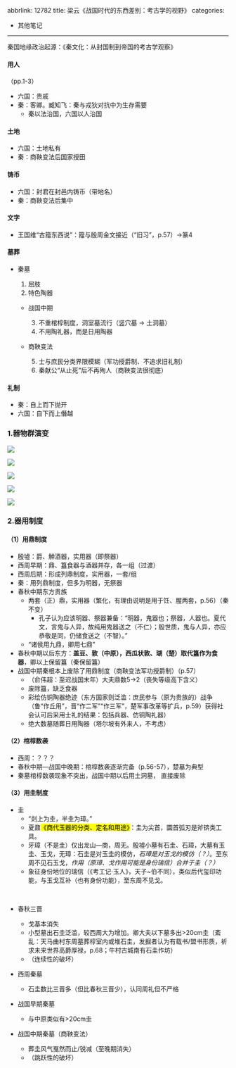 abbrlink: 12782
title: 梁云《战国时代的东西差别：考古学的视野》
categories:
  - 其他笔记
---
秦国地缘政治起源：《秦文化：从封国制到帝国的考古学观察》

#### 用人

（pp.1-3）

- 六国：贵戚
- 秦：客卿。臧知飞：秦与戎狄对抗中为生存需要
  - 秦以法治国，六国以人治国

#### 土地

- 六国：土地私有
- 秦：商鞅变法后国家授田

#### 铸币

- 六国：封君在封邑内铸币（带地名）
- 秦：商鞅变法后集中

#### 文字

- 王国维“古籀东西说”：籀与殷周金文接近（“旧习”，p.57）→篆4

#### 墓葬

- 秦墓

  1. 屈肢
  2. 特色陶器

  - 战国中期

    3. 不重棺椁制度，洞室墓流行（竖穴墓 → 土洞墓）
    4. 不用陶礼器，而是日用陶器

  - 商鞅变法

    5. 士与庶民分类界限模糊（军功授爵制、不追求旧礼制）
    6. 秦献公“从止死”后不再殉人（商鞅变法很彻底）

#### 礼制

- 秦：自上而下抛开
- 六国：自下而上僭越

### 1.器物群演变

![](001.jpg)

![](002.jpg)

![](003.jpg)

![](004.jpg)

![](005.jpg)

### 2.器用制度

#### （1）用鼎制度

- 殷墟：爵、觯酒器，实用器（即祭器）
- 西周早期：鼎、簋食器与酒器并存，各一组（过渡）
- 西周后期：形成列鼎制度，实用器，一套/组
- 秦：用列鼎制度，但多为明器，无祭器
- 春秋中期东方贵族
  - 两套（正）鼎，实用器（繁化，有理由说明是用于饪、腥两套，p.56）（秦不变）
    - 孔子认为应该明器、祭器兼备：“明器，鬼器也；祭器，人器也。夏代文，言鬼与人异，故纯用鬼器送之（不仁）；殷世质，鬼与人异，亦应恭敬是同，仍储食送之（不智）。”
  - “诸侯用九鼎，卿用七鼎”
- 春秋中期以后东方：**盖豆、敦（中原），西瓜状敦、瑚（楚）取代簋作为食器**，卿以上保留簋（秦保留簋）
- 战国中期秦根本上废除了用鼎制度（商鞅变法军功授爵制）（p.57）
  - （俞伟超：至迟战国末年）大夫鼎数5→2（丧失等级高下含义）
  - 废除簋，缺乏食器
  - 彩绘仿铜陶器绝迹（东方国家则泛滥：庶民参与（原为贵族的）战争（鲁“作丘用”，晋“作二军”“作三军”，楚军事改革等扩兵，p.59）获得社会认可后采用士礼的结果：包括兵器、仿铜陶礼器）
  - 绝大数墓随葬日用陶器（塔尔坡有外来人，不考虑）

#### （2）棺椁数袭

- 西周：？？？
- 春秋中期—战国中晚期：棺椁数袭逐渐完备（p.56-57），楚墓为典型
- 秦墓棺椁数袭现象不突出，战国中期以后用土洞墓， 直接废除

#### （3）用圭制度

- 圭
  - “剡上为圭，半圭为璋。”
  - 夏鼐<mark>《商代玉器的分类、定名和用途》</mark>：圭为尖首，圜首弧刃是斧锛类工具。
  - 牙璋（不是圭）仅出龙山—商，周无。殷墟小墓有石圭、石璋，大墓有玉圭、玉戈，无璋：石圭是对玉圭的模仿，*石璋是对玉戈的模仿（？）*。至东周不见石玉戈，*作用（原璋、戈作用可能是身份瑞信）合并于圭（？）*
  - 象征身份地位的瑞信（《考工记·玉人》，天子~伯不同），类似后代玺印功能，与玉戈互补（也有身份功能），至东周不见戈。

<br>

- 春秋三晋
  - 戈基本消失
  - 小型墓出石圭泛滥，较西周大为增加。卿大夫以下墓多出>20cm圭（紊乱：天马曲村东周墓葬椁室内或堆石圭，发掘者认为有载书/盟书形质，祈求未来世界高爵厚禄，p.68；牛村古城南有石圭作坊）
  - （连续性的破坏）

- 西周秦墓
  - 石圭数比三晋多（但比春秋三晋少），认同周礼但不严格
- 战国早期秦墓
  - 与中原类似有>20cm圭
- 战国中期秦墓（商鞅变法）
  - 葬圭风气戛然而止/锐减（至晚期消失）
  - （跳跃性的破坏）


